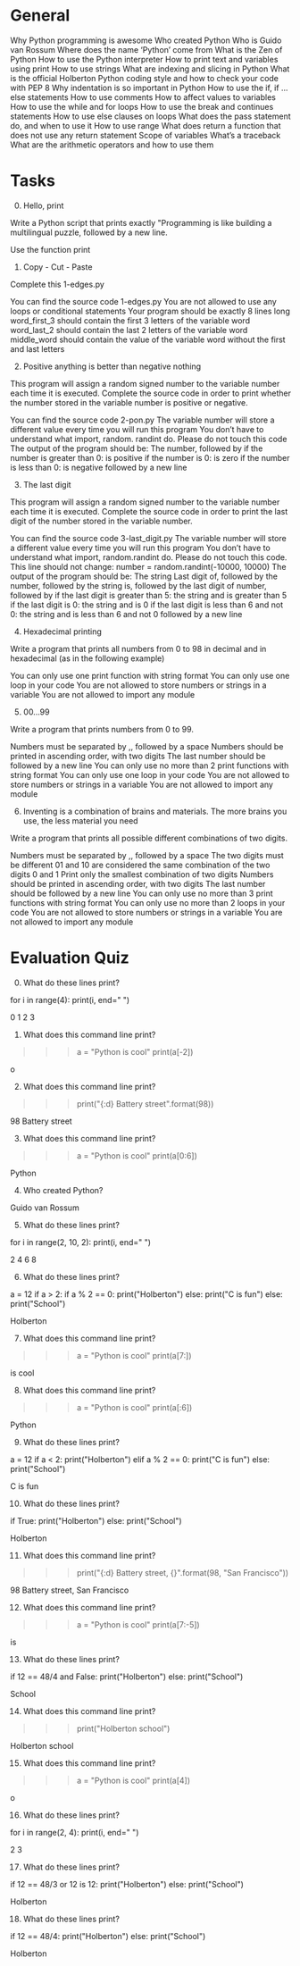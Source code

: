 # General

Why Python programming is awesome
Who created Python
Who is Guido van Rossum
Where does the name ‘Python’ come from
What is the Zen of Python
How to use the Python interpreter
How to print text and variables using print
How to use strings
What are indexing and slicing in Python
What is the official Holberton Python coding style and how to check your code with PEP 8
Why indentation is so important in Python
How to use the if, if ... else statements
How to use comments
How to affect values to variables
How to use the while and for loops
How to use the break and continues statements
How to use else clauses on loops
What does the pass statement do, and when to use it
How to use range
What does return a function that does not use any return statement
Scope of variables
What’s a traceback
What are the arithmetic operators and how to use them

# Tasks

0. Hello, print

Write a Python script that prints exactly "Programming is like building a multilingual puzzle, followed by a new line.

Use the function print

1. Copy - Cut - Paste

Complete this 1-edges.py

You can find the source code 1-edges.py
You are not allowed to use any loops or conditional statements
Your program should be exactly 8 lines long
word_first_3 should contain the first 3 letters of the variable word
word_last_2 should contain the last 2 letters of the variable word
middle_word should contain the value of the variable word without the first and last letters

2. Positive anything is better than negative nothing

This program will assign a random signed number to the variable number each time it is executed. Complete the source code in order to print whether the number stored in the variable number is positive or negative.

You can find the source code 2-pon.py
The variable number will store a different value every time you will run this program
You don’t have to understand what import, random. randint do. Please do not touch this code
The output of the program should be:
The number, followed by
if the number is greater than 0: is positive
if the number is 0: is zero
if the number is less than 0: is negative
followed by a new line

3. The last digit

This program will assign a random signed number to the variable number each time it is executed. Complete the source code in order to print the last digit of the number stored in the variable number.

You can find the source code 3-last_digit.py
The variable number will store a different value every time you will run this program
You don’t have to understand what import, random.randint do. Please do not touch this code. This line should not change: number = random.randint(-10000, 10000)
The output of the program should be:
The string Last digit of, followed by
the number, followed by
the string is, followed by the last digit of number, followed by
if the last digit is greater than 5: the string and is greater than 5
if the last digit is 0: the string and is 0
if the last digit is less than 6 and not 0: the string and is less than 6 and not 0
followed by a new line

4. Hexadecimal printing

Write a program that prints all numbers from 0 to 98 in decimal and in hexadecimal (as in the following example)

You can only use one print function with string format
You can only use one loop in your code
You are not allowed to store numbers or strings in a variable
You are not allowed to import any module

5. 00...99

Write a program that prints numbers from 0 to 99.

Numbers must be separated by ,, followed by a space
Numbers should be printed in ascending order, with two digits
The last number should be followed by a new line
You can only use no more than 2 print functions with string format
You can only use one loop in your code
You are not allowed to store numbers or strings in a variable
You are not allowed to import any module

6. Inventing is a combination of brains and materials. The more brains you use, the less material you need

Write a program that prints all possible different combinations of two digits.

Numbers must be separated by ,, followed by a space
The two digits must be different
01 and 10 are considered the same combination of the two digits 0 and 1
Print only the smallest combination of two digits
Numbers should be printed in ascending order, with two digits
The last number should be followed by a new line
You can only use no more than 3 print functions with string format
You can only use no more than 2 loops in your code
You are not allowed to store numbers or strings in a variable
You are not allowed to import any module

# Evaluation Quiz

0. What do these lines print?

for i in range(4):
print(i, end=" ")

0 1 2 3

1. What does this command line print?

> > > a = "Python is cool"
> > > print(a[-2])

o

2. What does this command line print?

> > > print("{:d} Battery street".format(98))

98 Battery street

3. What does this command line print?

> > > a = "Python is cool"
> > > print(a[0:6])

Python

4. Who created Python?

Guido van Rossum

5. What do these lines print?

for i in range(2, 10, 2):
print(i, end=" ")

2 4 6 8

6. What do these lines print?

a = 12
if a > 2:
if a % 2 == 0:
print("Holberton")
else:
print("C is fun")
else:
print("School")

Holberton

7. What does this command line print?

> > > a = "Python is cool"
> > > print(a[7:])

is cool

8. What does this command line print?

> > > a = "Python is cool"
> > > print(a[:6])

Python

9. What do these lines print?

a = 12
if a < 2:
print("Holberton")
elif a % 2 == 0:
print("C is fun")
else:
print("School")

C is fun

10. What do these lines print?

if True:
print("Holberton")
else:
print("School")

Holberton

11. What does this command line print?

> > > print("{:d} Battery street, {}".format(98, "San Francisco"))

98 Battery street, San Francisco

12. What does this command line print?

> > > a = "Python is cool"
> > > print(a[7:-5])

is

13. What do these lines print?

if 12 == 48/4 and False:
print("Holberton")
else:
print("School")

School

14. What does this command line print?

> > > print("Holberton school")

Holberton school

15. What does this command line print?

> > > a = "Python is cool"
> > > print(a[4])

o

16. What do these lines print?

for i in range(2, 4):
print(i, end=" ")

2 3

17. What do these lines print?

if 12 == 48/3 or 12 is 12:
print("Holberton")
else:
print("School")

Holberton

18. What do these lines print?

if 12 == 48/4:
print("Holberton")
else:
print("School")

Holberton
